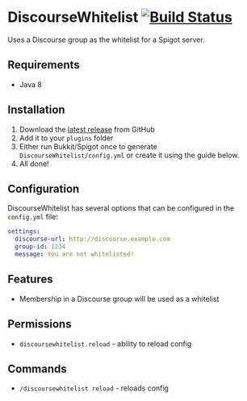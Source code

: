 # DiscourseWhitelist [![Build Status](https://travis-ci.org/the-obsidian/DiscourseWhitelist.svg?branch=master)](https://travis-ci.org/the-obsidian/DiscourseWhitelist)

Uses a Discourse group as the whitelist for a Spigot server.

## Requirements

* Java 8

## Installation

1. Download the [latest release](https://github.com/the-obsidian/DiscourseWhitelist/releases) from GitHub
1. Add it to your `plugins` folder
1. Either run Bukkit/Spigot once to generate `DiscourseWhitelist/config.yml` or create it using the guide below.
1. All done!

## Configuration

DiscourseWhitelist has several options that can be configured in the `config.yml` file:

```yaml
settings:
  discourse-url: http://discourse.example.com
  group-id: 1234
  message: You are not whitelisted!
```

## Features

* Membership in a Discourse group will be used as a whitelist

## Permissions

- `discoursewhitelist.reload` - ability to reload config

## Commands

- `/discoursewhitelist reload` - reloads config
